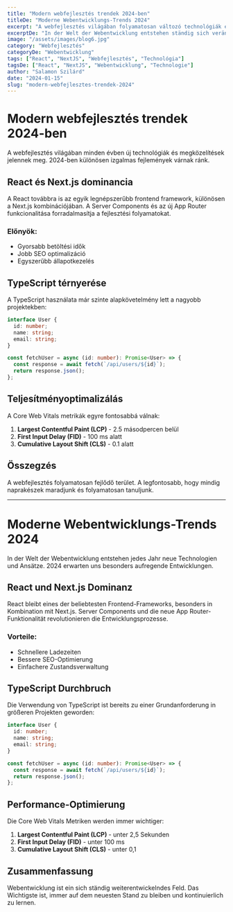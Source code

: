 ```yaml
---
title: "Modern webfejlesztés trendek 2024-ben"
titleDe: "Moderne Webentwicklungs-Trends 2024"
excerpt: "A webfejlesztés világában folyamatosan változó technológiák és új megközelítések jelennek meg. Nézzük meg a 2024-es év legfontosabb trendjeit."
excerptDe: "In der Welt der Webentwicklung entstehen ständig sich verändernde Technologien und neue Ansätze. Schauen wir uns die wichtigsten Trends für 2024 an."
image: "/assets/images/blog6.jpg"
category: "Webfejlesztés"
categoryDe: "Webentwicklung"
tags: ["React", "NextJS", "Webfejlesztés", "Technológia"]
tagsDe: ["React", "NextJS", "Webentwicklung", "Technologie"]
author: "Salamon Szilárd"
date: "2024-01-15"
slug: "modern-webfejlesztes-trendek-2024"
---
```


# Modern webfejlesztés trendek 2024-ben

A webfejlesztés világában minden évben új technológiák és megközelítések jelennek meg. 2024-ben különösen izgalmas fejlemények várnak ránk.

## React és Next.js dominancia

A React továbbra is az egyik legnépszerűbb frontend framework, különösen a Next.js kombinációjában. A Server Components és az új App Router funkcionalitása forradalmasítja a fejlesztési folyamatokat.

### Előnyök:
- Gyorsabb betöltési idők
- Jobb SEO optimalizáció
- Egyszerűbb állapotkezelés

## TypeScript térnyerése

A TypeScript használata már szinte alapkövetelmény lett a nagyobb projektekben:

```typescript
interface User {
  id: number;
  name: string;
  email: string;
}

const fetchUser = async (id: number): Promise<User> => {
  const response = await fetch(`/api/users/${id}`);
  return response.json();
};
```

## Teljesítményoptimalizálás

A Core Web Vitals metrikák egyre fontosabbá válnak:

1. **Largest Contentful Paint (LCP)** - 2.5 másodpercen belül
2. **First Input Delay (FID)** - 100 ms alatt
3. **Cumulative Layout Shift (CLS)** - 0.1 alatt

## Összegzés

A webfejlesztés folyamatosan fejlődő terület. A legfontosabb, hogy mindig naprakészek maradjunk és folyamatosan tanuljunk.

---

# Moderne Webentwicklungs-Trends 2024

In der Welt der Webentwicklung entstehen jedes Jahr neue Technologien und Ansätze. 2024 erwarten uns besonders aufregende Entwicklungen.

## React und Next.js Dominanz

React bleibt eines der beliebtesten Frontend-Frameworks, besonders in Kombination mit Next.js. Server Components und die neue App Router-Funktionalität revolutionieren die Entwicklungsprozesse.

### Vorteile:
- Schnellere Ladezeiten
- Bessere SEO-Optimierung
- Einfachere Zustandsverwaltung

## TypeScript Durchbruch

Die Verwendung von TypeScript ist bereits zu einer Grundanforderung in größeren Projekten geworden:

```typescript
interface User {
  id: number;
  name: string;
  email: string;
}

const fetchUser = async (id: number): Promise<User> => {
  const response = await fetch(`/api/users/${id}`);
  return response.json();
};
```

## Performance-Optimierung

Die Core Web Vitals Metriken werden immer wichtiger:

1. **Largest Contentful Paint (LCP)** - unter 2,5 Sekunden
2. **First Input Delay (FID)** - unter 100 ms
3. **Cumulative Layout Shift (CLS)** - unter 0,1

## Zusammenfassung

Webentwicklung ist ein sich ständig weiterentwickelndes Feld. Das Wichtigste ist, immer auf dem neuesten Stand zu bleiben und kontinuierlich zu lernen.